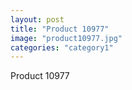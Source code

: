 ```yaml
---
layout: post
title: "Product 10977"
image: "product10977.jpg"
categories: "category1"
---
```

Product 10977

